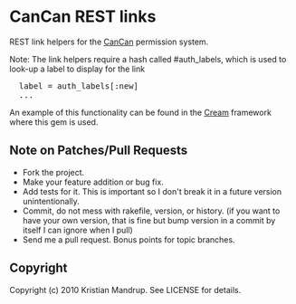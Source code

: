 # CanCan REST links

REST link helpers for the [CanCan](http://github.com/ryanb/cancan) permission system.

Note: The link helpers require a hash called #auth_labels, which is used to look-up a label to display for the link

<pre>
  label = auth_labels[:new]
  ...
</pre>

An example of this functionality can be found in the [Cream](http://github.com/kristianmandrup/cream) framework where this gem is used.

## Note on Patches/Pull Requests
 
* Fork the project.
* Make your feature addition or bug fix.
* Add tests for it. This is important so I don't break it in a
  future version unintentionally.
* Commit, do not mess with rakefile, version, or history.
  (if you want to have your own version, that is fine but bump version in a commit by itself I can ignore when I pull)
* Send me a pull request. Bonus points for topic branches.

## Copyright

Copyright (c) 2010 Kristian Mandrup. See LICENSE for details.
